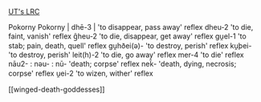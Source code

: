 [UT's LRC](https://lrc.la.utexas.edu/lex/semantic/field/BP_DD)



Pokorny
Pokorny | dhē-3   | 'to disappear, pass away'   reflex
dheu-2   'to die, faint, vanish'   reflex
g̑heu-2   'to die, disappear, get away'   reflex
gu̯el-1   'to stab; pain, death, quell'   reflex
gu̯hðei(ə)-   'to destroy, perish'   reflex
ku̯þei-   'to destroy, perish'
leit(h)-2   'to die, go away'   reflex
mer-4   'to die'   reflex
nāu2- : nəu- : nū-   'death; corpse'   reflex
nek̑-   'death, dying, necrosis; corpse'   reflex
u̯ei-2   'to wizen, wither'   reflex


[[winged-death-goddesses]]
